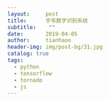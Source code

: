 ```yaml
---
layout:     post
title:      手写数字识别系统
subtitle:    ""
date:       2019-04-05
author:     tianhaoo
header-img: img/post-bg/31.jpg
catalog: true
tags:
  - python
  - tensorflow
  - tornado
  - js
---
```

